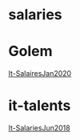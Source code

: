 # salaries

# Golem
[It-SalairesJan2020](https://www.golem.de/news/it-gehaelter-je-nach-branche-bis-zu-1-000-euro-mehr-2001-145936.html)

# it-talents
[It-SalariesJun2018](https://www.it-talents.de/blog/it-talents/informatiker-gehalt-was-it-profis-verdienen)  

